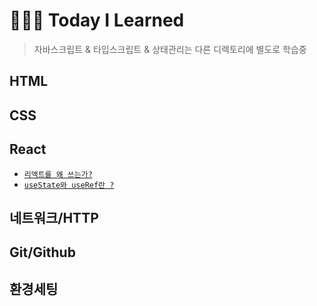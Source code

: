 # 👩🏻‍💻 Today I Learned
> 자바스크립트 & 타입스크립트 & 상태관리는 다른 디렉토리에 별도로 학습중

## **HTML**

## **CSS**

## **React**

- [`리액트를 왜 쓰는가?`](https://github.com/leemember/TIL/issues/16)
- [`useState와 useRef란 ?`](https://github.com/leemember/TIL/issues/17)

## **네트워크/HTTP**

## **Git/Github**

## **환경세팅**
